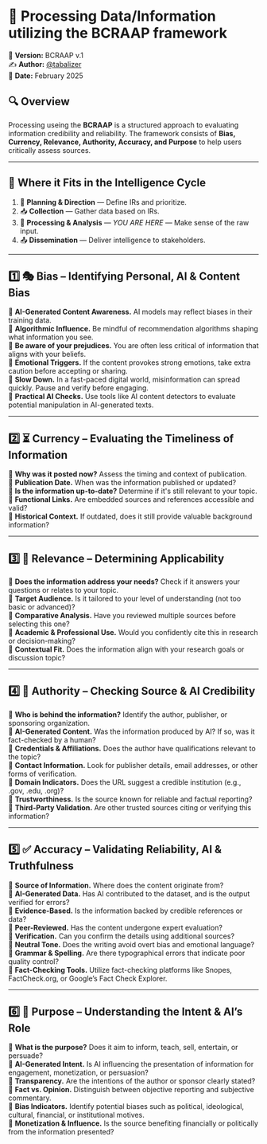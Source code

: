 # 🧐 Processing Data/Information utilizing the BCRAAP framework

📌 **Version:** BCRAAP v.1  
✍️ **Author:** [@tabalizer](https://www.linkedin.com/in/tabalizer/)  
📅 **Date:** February 2025  

## 🔍 Overview
Processing useing the **BCRAAP** is a structured approach to evaluating information credibility and reliability. The framework consists of **Bias, Currency, Relevance, Authority, Accuracy, and Purpose** to help users critically assess sources.

---

## 🔄 Where it Fits in the Intelligence Cycle

1. 📌 **Planning & Direction** — Define IRs and prioritize.
2. 📥 **Collection** — Gather data based on IRs.
3. 🧠 **Processing & Analysis** — *YOU ARE HERE* — Make sense of the raw input.
4. 📤 **Dissemination** — Deliver intelligence to stakeholders.

---

## 1️⃣ 🎭 Bias – Identifying Personal, AI & Content Bias

🔹 **AI-Generated Content Awareness.** AI models may reflect biases in their training data.  
🔹 **Algorithmic Influence.** Be mindful of recommendation algorithms shaping what information you see.  
🔹 **Be aware of your prejudices.** You are often less critical of information that aligns with your beliefs.  
🔹 **Emotional Triggers.** If the content provokes strong emotions, take extra caution before accepting or sharing.  
🔹 **Slow Down.** In a fast-paced digital world, misinformation can spread quickly. Pause and verify before engaging.  
🔹 **Practical AI Checks.** Use tools like AI content detectors to evaluate potential manipulation in AI-generated texts.

---

## 2️⃣ ⏳ Currency – Evaluating the Timeliness of Information

🔹 **Why was it posted now?** Assess the timing and context of publication.  
🔹 **Publication Date.** When was the information published or updated?  
🔹 **Is the information up-to-date?** Determine if it's still relevant to your topic.  
🔹 **Functional Links.** Are embedded sources and references accessible and valid?  
🔹 **Historical Context.** If outdated, does it still provide valuable background information?

---

## 3️⃣ 🎯 Relevance – Determining Applicability

🔹 **Does the information address your needs?** Check if it answers your questions or relates to your topic.  
🔹 **Target Audience.** Is it tailored to your level of understanding (not too basic or advanced)?  
🔹 **Comparative Analysis.** Have you reviewed multiple sources before selecting this one?  
🔹 **Academic & Professional Use.** Would you confidently cite this in research or decision-making?  
🔹 **Contextual Fit.** Does the information align with your research goals or discussion topic?

---

## 4️⃣ 🏅 Authority – Checking Source & AI Credibility

🔹 **Who is behind the information?** Identify the author, publisher, or sponsoring organization.  
🔹 **AI-Generated Content.** Was the information produced by AI? If so, was it fact-checked by a human?  
🔹 **Credentials & Affiliations.** Does the author have qualifications relevant to the topic?  
🔹 **Contact Information.** Look for publisher details, email addresses, or other forms of verification.  
🔹 **Domain Indicators.** Does the URL suggest a credible institution (e.g., .gov, .edu, .org)?  
🔹 **Trustworthiness.** Is the source known for reliable and factual reporting?  
🔹 **Third-Party Validation.** Are other trusted sources citing or verifying this information?

---

## 5️⃣ ✅ Accuracy – Validating Reliability, AI & Truthfulness

🔹 **Source of Information.** Where does the content originate from?  
🔹 **AI-Generated Data.** Has AI contributed to the dataset, and is the output verified for errors?  
🔹 **Evidence-Based.** Is the information backed by credible references or data?  
🔹 **Peer-Reviewed.** Has the content undergone expert evaluation?  
🔹 **Verification.** Can you confirm the details using additional sources?  
🔹 **Neutral Tone.** Does the writing avoid overt bias and emotional language?  
🔹 **Grammar & Spelling.** Are there typographical errors that indicate poor quality control?  
🔹 **Fact-Checking Tools.** Utilize fact-checking platforms like Snopes, FactCheck.org, or Google’s Fact Check Explorer.

---

## 6️⃣ 🎯 Purpose – Understanding the Intent & AI’s Role

🔹 **What is the purpose?** Does it aim to inform, teach, sell, entertain, or persuade?  
🔹 **AI-Generated Intent.** Is AI influencing the presentation of information for engagement, monetization, or persuasion?  
🔹 **Transparency.** Are the intentions of the author or sponsor clearly stated?  
🔹 **Fact vs. Opinion.** Distinguish between objective reporting and subjective commentary.  
🔹 **Bias Indicators.** Identify potential biases such as political, ideological, cultural, financial, or institutional motives.  
🔹 **Monetization & Influence.** Is the source benefiting financially or politically from the information presented?

